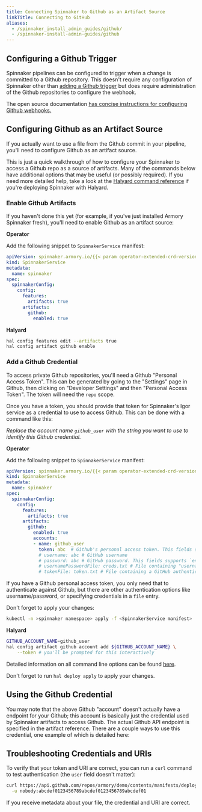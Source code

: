 ```yaml
---
title: Connecting Spinnaker to Github as an Artifact Source
linkTitle: Connecting to GitHub
aliases:
  - /spinnaker_install_admin_guides/github/
  - /spinnaker-install-admin-guides/github
---
```


## Configuring a Github Trigger

Spinnaker pipelines can be configured to trigger when a change is committed
to a Github repository.  This doesn't require any configuration of Spinnaker
other than [adding a Github trigger](/docs/spinnaker-user-guides/github/) but does
require administration of the Github repositories to configure the webhook.

The open source documentation
[has concise instructions for configuring Github webhooks.](https://www.spinnaker.io/setup/triggers/github/)

## Configuring Github as an Artifact Source

If you actually want to use a file from the Github commit in your pipeline,
you'll need to configure Github as an artifact source.

This is just a quick walkthrough of how to configure your Spinnaker to access a
Github repo as a source of artifacts.  Many of the commands below have
additional options that may be useful (or possibly required).  If you need
more detailed help, take a look at the
[Halyard command reference](https://www.spinnaker.io/reference/halyard/commands/#hal-config-artifact-github) if you're deploying Spinnaker with Halyard.

### Enable Github Artifacts

If you haven't done this yet (for example, if you've just installed Armory
Spinnaker fresh), you'll need to enable Github as an artifact source:

**Operator**

Add the following snippet to `SpinnakerService` manifest:

```yaml
apiVersion: spinnaker.armory.io/{{< param operator-extended-crd-version >}}
kind: SpinnakerService
metadata:
  name: spinnaker
spec:
  spinnakerConfig:  
    config:
      features:
        artifacts: true
      artifacts:
        github:
          enabled: true
```

**Halyard**

```bash
hal config features edit --artifacts true
hal config artifact github enable
```

### Add a Github Credential

To access private Github repositories, you'll need a Github "Personal Access
Token".  This can be generated by going to the "Settings" page in Github, then
clicking on "Developer Settings" and then "Personal Access Token".  The token
will need the `repo` scope.

Once you have a token, you should provide that token for Spinnaker's Igor service
as a credential to use to access Github.  This can be done with a command like
this:

*Replace the account name `github_user` with the string you want to use to identify this Github credential.*

**Operator**

Add the following snippet to `SpinnakerService` manifest:

```yaml
apiVersion: spinnaker.armory.io/{{< param operator-extended-crd-version >}}
kind: SpinnakerService
metadata:
  name: spinnaker
spec:
  spinnakerConfig:  
    config:
      features:
        artifacts: true
      artifacts:
        github:
          enabled: true
          accounts:
          - name: github_user
            token: abc  # Github's personal access token. This fields supports `encrypted` references to secrets.
            # username: abc # GitHub username
            # password: abc # GitHub password. This fields supports `encryptedreferences` to secrets.
            # usernamePasswordFile: creds.txt # File containing "username:password" to use for GitHub authentication. This fields supports `encryptedFilereferences` to secrets.
            # tokenFile: token.txt # File containing a GitHub authentication token. This fields supports `encryptedFile` references to secrets.
```

If you have a Github personal access token, you only need that to authenticate against Github, but there are other authentication options like username/password, or specifying credentials in a `file` entry.

Don't forget to apply your changes:

```bash
kubectl -n >spinnaker namespace> apply -f <SpinnakerService manifest>
```

**Halyard**

```bash
GITHUB_ACCOUNT_NAME=github_user
hal config artifact github account add ${GITHUB_ACCOUNT_NAME} \
    --token # you'll be prompted for this interactively
```

Detailed information on all command line options can be found [here](https://www.spinnaker.io/reference/halyard/commands/#hal-config-artifact-github-account-add).

Don't forget to run `hal deploy apply` to apply your changes.

## Using the Github Credential

You may note that the above Github "account" doesn't actually have a endpoint for
your Github; this account is basically just the credential used by Spinnaker
artifacts to access Github.  The actual Github API endpoint is specified in the
artifact reference.  There are a couple ways to use this credential, one example
of which is detailed here:

## Troubleshooting Credentials and URIs

To verify that your token and URI are correct, you can run a `curl` command to
test authentication (the `user` field doesn't matter):

```bash
curl https://api.github.com/repos/armory/demo/contents/manifests/deployment.yml \
  -u nobody:abcdef0123456789abcdef0123456789abcdef01
```

If you receive metadata about your file, the credential and URI are correct.
